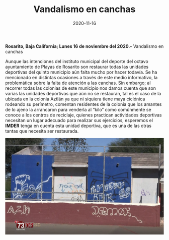 ﻿---
layout: blog
title:  "Vandalismo en canchas"
date:   2020-11-16  
categories: rosarito
permalink: /:categories/:title:output_ext
image: /img/cnr/vandalismo-en-canchas.jpg
alt: "Rosarito Centro"
autor: "CNR Noticias - Canal 73"
---

**Rosarito, Baja California;  Lunes 16 de noviembre del 2020.-** Vandalismo en canchas

Aunque las intenciones del instituto municipal del deporte del octavo ayuntamiento de Playas de Rosarito son restaurar todas las unidades deportivas del quinto municipio aún falta mucho por hacer todavía. Se ha mencionado en distintas ocasiones a través de este medio informativo, la problemática sobre la falta de atención a las canchas. Sin embargo; al recorrer todas las colonias de este municipio nos damos cuenta que son varias las unidades deportivas que aún no se restauran, tal es el caso de la ubicada en la colonia Aztlán ya que ni siquiera tiene maya ciclónica rodeando su perímetro, comentan residentes de la colonia que los amantes de lo ajeno la arrancaron para venderla al “kilo” como comúnmente se conoce a los centros de reciclaje, quienes practican actividades deportivas necesitan un lugar adecuado para realizar sus ejercicios, esperemos el **IMDER** tenga en cuenta esta unidad deportiva, que es una de las otras tantas que necesita ser restaurada.

<div id="carouselExampleSlidesOnly" class="carousel slide" data-ride="carousel">
  <div class="carousel-inner">
    <div class="carousel-item active">
       <img class="d-block w-100" src="/img/cnr/vandalismo-en-canchas.jpg" loading="lazy"  alt="Vandalismo en canchas">
    </div>
  </div>
</div>
